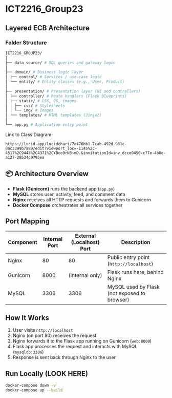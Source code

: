 # ICT2216_Group23

## Layered ECB Architecture

### Folder Structure
```bash
ICT2216_GROUP23/
│
├── data_source/ # SQL queries and gateway logic
│
├── domain/ # Business logic layer
│ ├── control/ # Services / use-case logic
│ └── entity/ # Entity classes (e.g., User, Product)
│
├── presentation/ # Presentation layer (UI and controllers)
│ ├── controller/ # Route handlers (Flask Blueprints)
│ ├── static/ # CSS, JS, images
│ │ ├── css/ # Stylesheets
│ │ └── img/ # Images 
│ └── templates/ # HTML templates (Jinja2)
│
└── app.py # Application entry point
```
Link to Class Diagram:

    https://lucid.app/lucidchart/7e476bb1-7cab-492d-981c-0ac3399b7a89/edit?viewport_loc=-1145%2C-4517%2C9443%2C4371%2CYBco9rN3~mD.&invitationId=inv_dcce0450-c77e-4b8e-a127-28534c9795ea

## 📦 Architecture Overview

- **Flask (Gunicorn)** runs the backend app (`app.py`)
- **MySQL** stores user, activity, feed, and comment data
- **Nginx** receives all HTTP requests and forwards them to Gunicorn
- **Docker Compose** orchestrates all services together

## Port Mapping

| Component | Internal Port | External (Localhost) Port | Description                         |
|-----------|---------------|----------------------------|-------------------------------------|
| Nginx     | 80            | 80                         | Public entry point (`http://localhost`) |
| Gunicorn  | 8000          | (internal only)            | Flask runs here, behind Nginx       |
| MySQL     | 3306          | 3306                       | MySQL used by Flask (not exposed to browser) |

## How It Works

1. User visits `http://localhost`
2. Nginx (on port 80) receives the request
3. Nginx forwards it to the Flask app running on Gunicorn (`web:8000`)
4. Flask app processes the request and interacts with MySQL (`mysqldb:3306`)
5. Response is sent back through Nginx to the user

## Run Locally (LOOK HERE)

```bash
docker-compose down -v
docker-compose up --build